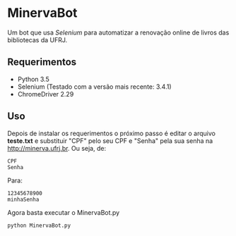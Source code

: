 # MinervaBot
Um bot que usa *Selenium* para automatizar a renovação online de livros das bibliotecas da UFRJ.

## Requerimentos
* Python 3.5
* Selenium (Testado com a versão mais recente: 3.4.1)
* ChromeDriver 2.29

## Uso

Depois de instalar os requerimentos o próximo passo é editar o arquivo **teste.txt** e substituir "CPF" pelo seu CPF e "Senha" pela sua senha na http://minerva.ufrj.br.
Ou seja, de:

    CPF
    Senha
    
Para:

    12345678900
    minhaSenha
    
Agora basta executar o MinervaBot.py

    python MinervaBot.py
